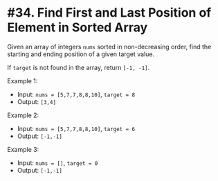 # #34. Find First and Last Position of Element in Sorted Array

Given an array of integers `nums` sorted in non-decreasing order, find the starting and ending position of a given target value.

If  `target` is not found in the array, return `[-1, -1]`. 

Example 1:
* Input: `nums = [5,7,7,8,8,10]`, `target = 8`
* Output: `[3,4]`
  
Example 2:
* Input: `nums = [5,7,7,8,8,10]`, `target = 6`
* Output: `[-1,-1]`

Example 3:
* Input: `nums = []`, `target = 0`
* Output: `[-1,-1]`
